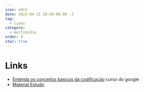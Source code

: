 ```yaml
---
icon: edit
date: 2023-04-11 20:40:00.00 -3
tag:
  - links
category:
  - multimidia
order: 0
star: true
---
```


# Links

- [Entenda os conceitos básicos da codificação](https://learndigital.withgoogle.com/ateliedigital/course/basics-code) curso do google
- [Material Estudo](https://github.com/20231-ifba-saj-ads-lpr/material-complementar/blob/main/README.md)
